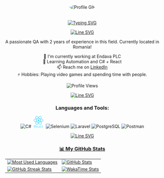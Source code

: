<div align="center">
  <!-- Profile GIF -->
  <img src="testing.gif" alt="Profile GIF" width="300" style="border-radius: 50%; margin-bottom: 20px;">

  <!-- Introduction Section -->
 <p align="center">
  <a href="https://git.io/typing-svg">
    <img src="https://readme-typing-svg.demolab.com?font=Fira+Code&weight=900&size=25&duration=1000&pause=1000&center=true&vCenter=true&random=false&width=435&lines=Hi+%F0%9F%91%8B;I'm+Ionut+Cioncu" alt="Typing SVG">
  </a>
  <p align="center">
  <a href="https://git.io/typing-svg">
    <img src="https://user-images.githubusercontent.com/73097560/115834477-dbab4500-a447-11eb-908a-139a6edaec5c.gif" alt="Line SVG">
  </a>
  
</p>
  <p>A passionate QA with 2 years of experience in this field. Currently located in Romania!</p>
  <p>🔭 I'm currently working at Endava PLC<br>
  🌱 Learning Automation and C# + React<br>
  📫 Reach me on <a href="https://www.linkedin.com/in/cioncu/">LinkedIn</a><br>
  ⚡ Hobbies: Playing video games and spending time with people.</p>

  <!-- Badges and Views -->
  <img src="https://komarev.com/ghpvc/?username=aeonftw&label=Profile%20views&color=0e75b6&style=flat" alt="Profile Views">

  </a>
  <p align="center">
  <a href="https://git.io/typing-svg">
    <img src="https://user-images.githubusercontent.com/73097560/115834477-dbab4500-a447-11eb-908a-139a6edaec5c.gif" alt="Line SVG">
  </a>
  <!-- Languages and Tools Section -->
  <h3>Languages and Tools:</h3>
  <p>
    <img src="https://upload.wikimedia.org/wikipedia/commons/thumb/b/bd/Logo_C_sharp.svg/256px-Logo_C_sharp.svg.png" alt="C#" width="40" height="40">
    <img src="https://raw.githubusercontent.com/devicons/devicon/master/icons/react/react-original-wordmark.svg" alt="React" width="40" height="40">
    <img src="https://www.svgrepo.com/show/354321/selenium.svg" alt="Selenium" width="40" height="40">
    <img src="https://cdn.worldvectorlogo.com/logos/laravel-2.svg" alt="Laravel" width="40" height="40">
    <img src="https://upload.wikimedia.org/wikipedia/commons/thumb/2/29/Postgresql_elephant.svg/800px-Postgresql_elephant.svg.png" alt="PostgreSQL" width="40" height="40">
    <img src="https://www.vectorlogo.zone/logos/getpostman/getpostman-icon.svg" alt="Postman" width="40" height="40">
  </p>

  </a>
  <p align="center">
  <a href="https://git.io/typing-svg">
    <img src="https://user-images.githubusercontent.com/73097560/115834477-dbab4500-a447-11eb-908a-139a6edaec5c.gif" alt="Line SVG">


<div align="center">
  <h3>📊 My GitHub Stats</h3>
  <table>
    <tr>
      <td><img src="https://github-readme-stats.vercel.app/api/top-langs/?username=aeonftw&layout=compact&theme=react" alt="Most Used Languages"></td>
      <td><img src="https://github-readme-stats.vercel.app/api?username=aeonftw&show_icons=true&theme=react" alt="GitHub Stats"></td>
    </tr>
    <tr>
      <td><img src="https://github-readme-streak-stats.herokuapp.com/?user=aeonftw&theme=react" alt="GitHub Streak Stats"></td>
      <td><img src="https://github-readme-stats.vercel.app/api/wakatime?username=aeonftw&layout=compact&theme=react" alt="WakaTime Stats"></td>
    </tr>
  </table>
</div>
